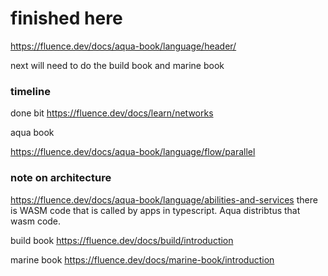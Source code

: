
# finished here
https://fluence.dev/docs/aqua-book/language/header/

next will need to do the build book and marine book


### timeline

done bit
https://fluence.dev/docs/learn/networks

aqua book

https://fluence.dev/docs/aqua-book/language/flow/parallel



### note on architecture
https://fluence.dev/docs/aqua-book/language/abilities-and-services
there is WASM code that is called by apps in typescript. Aqua distribtus that wasm code.



build book
https://fluence.dev/docs/build/introduction



marine book
https://fluence.dev/docs/marine-book/introduction

